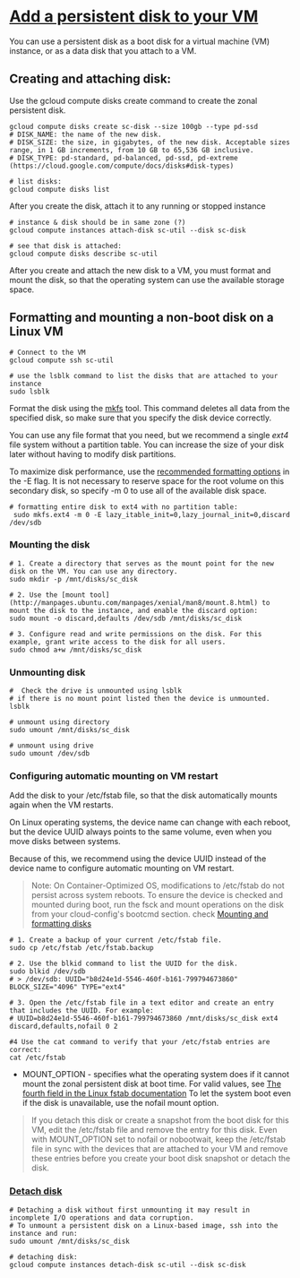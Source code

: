 # [Add a persistent disk to your VM](https://cloud.google.com/compute/docs/disks/add-persistent-disk)

You can use a persistent disk as a boot disk for a virtual machine (VM) instance, 
or as a data disk that you attach to a VM.

## Creating and attaching disk:

Use the gcloud compute disks create command to create the zonal persistent disk.
```shell
gcloud compute disks create sc-disk --size 100gb --type pd-ssd
# DISK_NAME: the name of the new disk.
# DISK_SIZE: the size, in gigabytes, of the new disk. Acceptable sizes range, in 1 GB increments, from 10 GB to 65,536 GB inclusive.
# DISK_TYPE: pd-standard, pd-balanced, pd-ssd, pd-extreme (https://cloud.google.com/compute/docs/disks#disk-types)

# list disks:
gcloud compute disks list
```
After you create the disk, attach it to any running or stopped instance

```shell
# instance & disk should be in same zone (?)
gcloud compute instances attach-disk sc-util --disk sc-disk

# see that disk is attached:
gcloud compute disks describe sc-util
```
After you create and attach the new disk to a VM, you must format and mount the disk, so that the operating system can use the available storage space.

## Formatting and mounting a non-boot disk on a Linux VM

```shell
# Connect to the VM
gcloud compute ssh sc-util

# use the lsblk command to list the disks that are attached to your instance
sudo lsblk
```
Format the disk using the [mkfs](http://manpages.ubuntu.com/manpages/xenial/man8/mkfs.8.html) tool. 
This command deletes all data from the specified disk, so make sure that you specify the disk device correctly.

You can use any file format that you need, but we recommend a single *ext4* file system without a partition table. 
You can increase the size of your disk later without having to modify disk partitions.

To maximize disk performance, use the [recommended formatting options](https://cloud.google.com/compute/docs/disks/optimizing-pd-performance#formatting_parameters) 
in the -E flag. It is not necessary to reserve space for the root volume on this secondary disk, 
so specify -m 0 to use all of the available disk space.

```shell
# formatting entire disk to ext4 with no partition table:
 sudo mkfs.ext4 -m 0 -E lazy_itable_init=0,lazy_journal_init=0,discard /dev/sdb
```

### Mounting the disk
```shell
# 1. Create a directory that serves as the mount point for the new disk on the VM. You can use any directory.
sudo mkdir -p /mnt/disks/sc_disk

# 2. Use the [mount tool](http://manpages.ubuntu.com/manpages/xenial/man8/mount.8.html) to mount the disk to the instance, and enable the discard option:
sudo mount -o discard,defaults /dev/sdb /mnt/disks/sc_disk

# 3. Configure read and write permissions on the disk. For this example, grant write access to the disk for all users.
sudo chmod a+w /mnt/disks/sc_disk
```

### Unmounting disk
```shell
#  Check the drive is unmounted using lsblk
# if there is no mount point listed then the device is unmounted.
lsblk

# unmount using directory
sudo umount /mnt/disks/sc_disk

# unmount using drive
sudo umount /dev/sdb
```

### Configuring automatic mounting on VM restart
Add the disk to your /etc/fstab file, so that the disk automatically mounts again when the VM restarts.

On Linux operating systems, the device name can change with each reboot, 
but the device UUID always points to the same volume, even when you move disks between systems. 

Because of this, we recommend using the device UUID instead of the device name to configure automatic mounting on VM restart.

> Note: On Container-Optimized OS, modifications to /etc/fstab do not persist across system reboots. 
> To ensure the device is checked and mounted during boot, run the fsck and mount operations on the disk from your cloud-config's bootcmd section.
> check [Mounting and formatting disks](https://cloud.google.com/container-optimized-os/docs/concepts/disks-and-filesystem#mounting_and_formatting_disks)

```shell
# 1. Create a backup of your current /etc/fstab file.
sudo cp /etc/fstab /etc/fstab.backup

# 2. Use the blkid command to list the UUID for the disk.
sudo blkid /dev/sdb
# > /dev/sdb: UUID="b8d24e1d-5546-460f-b161-799794673860" BLOCK_SIZE="4096" TYPE="ext4"

# 3. Open the /etc/fstab file in a text editor and create an entry that includes the UUID. For example:
# UUID=b8d24e1d-5546-460f-b161-799794673860 /mnt/disks/sc_disk ext4 discard,defaults,nofail 0 2

#4 Use the cat command to verify that your /etc/fstab entries are correct:
cat /etc/fstab
```
- MOUNT_OPTION - specifies what the operating system does if it cannot mount the zonal persistent disk at boot time.
  For valid values, see [The fourth field in the Linux fstab documentation](https://man7.org/linux/man-pages/man5/fstab.5.html)
  To let the system boot even if the disk is unavailable, use the nofail mount option.

> If you detach this disk or create a snapshot from the boot disk for this VM, edit the /etc/fstab file and remove the entry for this disk. 
> Even with MOUNT_OPTION set to nofail or nobootwait, keep the /etc/fstab file in sync with the devices that are attached to your VM 
> and remove these entries before you create your boot disk snapshot or detach the disk.


### [Detach disk](https://cloud.google.com/sdk/gcloud/reference/compute/instances/detach-disk)

```shell
# Detaching a disk without first unmounting it may result in incomplete I/O operations and data corruption. 
# To unmount a persistent disk on a Linux-based image, ssh into the instance and run:
sudo umount /mnt/disks/sc_disk

# detaching disk:
gcloud compute instances detach-disk sc-util --disk sc-disk
```
